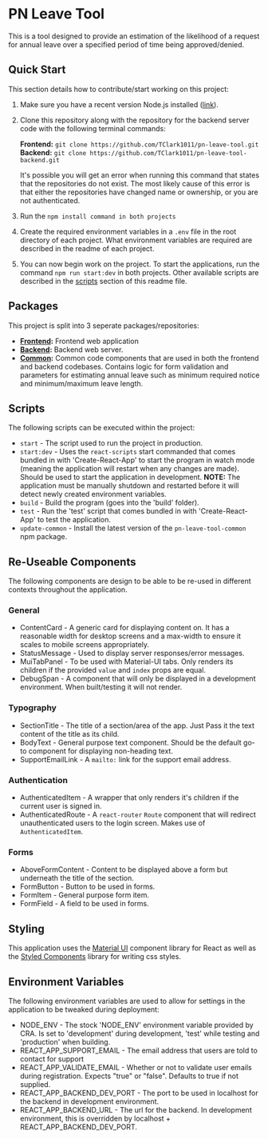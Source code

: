 # PN Leave Tool

This is a tool designed to provide an estimation of the likelihood of a request for annual leave over a specified period of time being approved/denied.

## Quick Start

This section details how to contribute/start working on this project:

1. Make sure you have a recent version Node.js installed ([link](https://nodejs.org/en/)).
1. Clone this repository along with the repository for the backend server code with the following terminal commands:

   **Frontend:** `git clone https://github.com/TClark1011/pn-leave-tool.git`<br>
   **Backend:** `git clone https://github.com/TClark1011/pn-leave-tool-backend.git`<br>
   <!-- REPO URLS: Make sure to update this section if the name/ownership of the repos are ever changed. -->

   It's possible you will get an error when running this command that states that the repositories do not exist. The most likely cause of this error is that either the repositories have changed name or ownership, or you are not authenticated.

1. Run the `npm install command in both projects`
1. Create the required environment variables in a `.env` file in the root directory of each project. What environment variables are required are described in the readme of each project.
1. You can now begin work on the project. To start the applications, run the command `npm run start:dev` in both projects. Other available scripts are described in the [scripts](#scripts) section of this readme file.

## Packages

This project is split into 3 seperate packages/repositories:

- **[Frontend](https://github.com/TClark1011/pn-leave-tool):** Frontend web application
- **[Backend](https://github.com/TClark1011/pn-leave-tool-backend):** Backend web server.
- **[Common](https://github.com/TClark1011/pn-leave-tool-common):** Common code components that are used in both the frontend and backend codebases. Contains logic for form validation and parameters for estimating annual leave such as minimum required notice and minimum/maximum leave length.

## Scripts

The following scripts can be executed within the project:

- `start` - The script used to run the project in production.
- `start:dev` - Uses the `react-scripts` start commanded that comes bundled in with 'Create-React-App' to start the program in watch mode (meaning the application will restart when any changes are made). Should be used to start the application in development. **NOTE:** The application must be manually shutdown and restarted before it will detect newly created environment variables.
- `build` - Build the program (goes into the 'build' folder).
- `test` - Run the 'test' script that comes bundled in with 'Create-React-App' to test the application.
- `update-common` - Install the latest version of the `pn-leave-tool-common` npm package.

## Re-Useable Components

The following components are design to be able to be re-used in different contexts throughout the application.

### General

- ContentCard - A generic card for displaying content on. It has a reasonable width for desktop screens and a max-width to ensure it scales to mobile screens appropriately.
- StatusMessage - Used to display server responses/error messages.
- MuiTabPanel - To be used with Material-UI tabs. Only renders its children if the provided `value` and `index` props are equal.
- DebugSpan - A component that will only be displayed in a development environment. When built/testing it will not render.

### Typography

- SectionTitle - The title of a section/area of the app. Just Pass it the text content of the title as its child.
- BodyText - General purpose text component. Should be the default go-to component for displaying non-heading text.
- SupportEmailLink - A `mailto:` link for the support email address.

### Authentication

- AuthenticatedItem - A wrapper that only renders it's children if the current user is signed in.
- AuthenticatedRoute - A `react-router` `Route` component that will redirect unauthenticated users to the login screen. Makes use of `AuthenticatedItem`.

### Forms

- AboveFormContent - Content to be displayed above a form but underneath the title of the section.
- FormButton - Button to be used in forms.
- FormItem - General purpose form item.
- FormField - A field to be used in forms.

## Styling

This application uses the [Material UI](https://material-ui.com/) component library for React as well as the [Styled Components](https://styled-components.com/) library for writing css styles.

## Environment Variables

The following environment variables are used to allow for settings in the application to be tweaked during deployment:

- NODE_ENV - The stock 'NODE_ENV' environment variable provided by CRA. Is set to 'development' during development, 'test' while testing and 'production' when building.
- REACT_APP_SUPPORT_EMAIL - The email address that users are told to contact for support
- REACT_APP_VALIDATE_EMAIL - Whether or not to validate user emails during registration. Expects "true" or "false". Defaults to true if not supplied.
- REACT_APP_BACKEND_DEV_PORT - The port to be used in localhost for the backend in development environment.
- REACT_APP_BACKEND_URL - The url for the backend. In development environment, this is overridden by localhost + REACT_APP_BACKEND_DEV_PORT.
